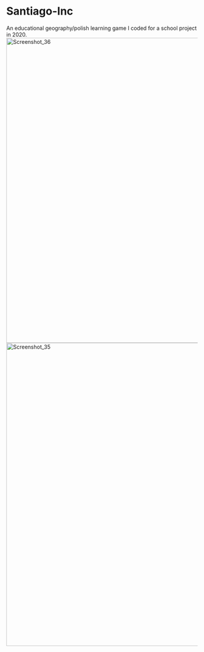 # Santiago-Inc
An educational geography/polish learning game I coded for a school project in 2020.
<img width="801" alt="Screenshot_36" src="https://github.com/bolmin70/Santiago-Inc/assets/84871854/9c33a97b-ea3a-4c09-8fb7-2b733f18b9c2">
<img width="796" alt="Screenshot_35" src="https://github.com/bolmin70/Santiago-Inc/assets/84871854/3f27421a-e5cf-4f2e-b354-8ce387413dd5">
